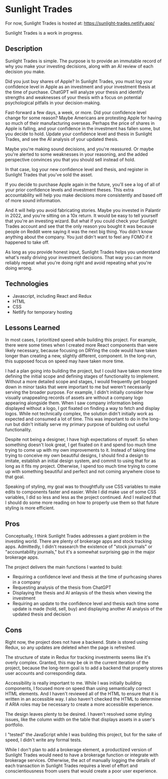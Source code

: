 # Sunlight Trades

For now, Sunlight Trades is hosted at: https://sunlight-trades.netlify.app/

Sunlight Trades is a work in progress.


## Description

Sunlight Trades is simple. The purpose is to provide an immutable record of why you make your investing decisions, along with an AI review of each decision you make.

Did you just buy shares of Apple? In Sunlight Trades, you must log your confidence level in Apple as an investment and your investment thesis at the time of purchase. ChatGPT will analyze your thesis and identify strengths and weaknesses of your thesis with a focus on potential psychological pitfalls in your decision-making.

Fast-forward a few days, a week, or more. Did your confidence level change for some reason? Maybe Americans are protesting Apple for having so much of their manufacturing overseas. Perhaps the price of shares in Apple is falling, and your confidence in the investment has fallen some, but you decide to hold. Update your confidence level and thesis in Sunlight Trades, and see the AI analysis of your updated thesis.

Maybe you're making sound decisions, and you're reassured. Or maybe you're alerted to some weaknesses in your reasoning, and the added perspective convinces you that you should sell instead of hold.

In that case, log your new confidence level and thesis, and register in Sunlight Trades that you've sold the asset.

If you decide to purchase Apple again in the future, you'll see a log of all of your prior confidence levels and investment theses. This extra accountability will help you make decisions more consistently and based off of more sound information.

And it will help you avoid fabricating stories. Maybe you invested in Palantir in 2022, and you're sitting on a 10x return. It would be easy to tell yourself that you're an investing wizard. But what if you could check your Sunlight Trades account and see that the only reason you bought it was because people on Reddit were saying it was the next big thing. You didn't know anything about the company. You just didn't want to feel any FOMO if it happened to take off.

As long as you provide honest input, Sunlight Trades helps you understand what's really driving your investment decisions. That way you can more reliably repeat what you're doing right and avoid repeating what you're doing wrong.


## Technologies

- Javascript, including React and Redux
- HTML
- CSS
- Netlify for temporary hosting


## Lessons Learned

In most cases, I prioritized speed while building this project. For example, there were some times when I created more React components than were likely necessary, because focusing on DRYing the code would have taken longer than creating a new, slightly different, component. In the long-run, this supposed focus on speed may have taken more time.

I had a plan going into building the project, but I could have taken more time defining the initial scope and defining stages of functionality to implement. Without a more detailed scope and stages, I would frequently get bogged down in minor tasks that were important to me but weren't necessarily serving the broader purpose. For example, I didn't initially consider how visually unappealing records of assets are without a company logo appearing alongside them. When I saw company information being displayed without a logo, I got fixated on finding a way to fetch and display logos. While not technically complex, the solution didn't initially work as expected and consumed a lot of time. This was important to do in the long-run but didn't initially serve my primary purpose of building out useful functionality.

Despite not being a designer, I have high expectations of myself. So when something doesn't look great, I get fixated on it and spend too much time trying to come up with my own improvements to it. Instead of taking time trying to conceive my own beautiful designs, I should find a design to imitate, establish an initial design system, and commit to using that for as long as it fits my project. Otherwise, I spend too much time trying to come up with something beautiful and perfect and not coming anywhere close to that goal.

Speaking of styling, my goal was to thoughtfully use CSS variables to make edits to components faster and easier. While I did make use of some CSS variables, I did so less and less as the project continued. And I realized that I should do some more reading on how to properly use them so that future styling is more efficient.


## Pros

Conceptually, I think Sunlight Trades addresses a giant problem in the investing world. There are plenty of brokerage apps and stock tracking apps. Admittedly, I didn't reasearch the existence of "stock journals" or "accountability journals," but it's a somewhat surprising gap in the major brokerage apps.

The project delivers the main functions I wanted to build:
- Requiring a confidence level and thesis at the time of purhcasing shares in a company
- Requesting analysis of the thesis from ChatGPT
- Displaying the thesis and AI anlaysis of the thesis when viewing the investment
- Requiring an update to the confidence level and thesis each time some update is made (hold, sell, buy) and displaying another AI analysis of the updated thesis and decision

## Cons

Right now, the project does not have a backend. State is stored using Redux, so any updates are deleted when the page is refreshed.

The structure of state in Redux for tracking investments seems like it's overly complex. Granted, this may be ok in the current iteration of the project, because the long-term goal is to add a backend that properly stores user accounts and corresponding data.

Accessibility is really important to me. While I was initially building components, I focused more on speed than using semantically correct HTML elements. And I haven't reviewed all of the HTML to ensure that it is written in an accessible way. I also haven't checked the HTML to determine if ARIA roles may be necessary to create a more accessible experience.

The design leaves plenty to be desired. I haven't resolved some styling issues, like the column width on the table that displays assets in a user's portfolio.

I "tested" the JavaScript while I was building this project, but for the sake of speed, I didn't write any formal tests.

While I don't plan to add a brokerage element, a productized version of Sunlight Trades would need to have a brokerage function or integrate with brokerage services. Otherwise, the act of manually logging the details of each transaction in Sunlight Trades requires a level of effort and conscientiousness froom users that would create a poor user experience.